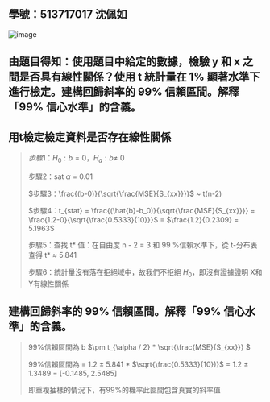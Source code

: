 ## 學號：513717017 沈佩如

![image](https://github.com/user-attachments/assets/3c01679a-1e86-42d7-ac7f-31b1545fcc90)

## 由題目得知：使用題目中給定的數據，檢驗 y 和 x 之間是否具有線性關係？使用 t 統計量在 1% 顯著水準下進行檢定。建構回歸斜率的 99% 信賴區間。解釋「99% 信心水準」的含義。


## 用t檢定檢定資料是否存在線性關係
>
>$步驟1：H_0 : b = 0，H_a : b \ne$ 0
>
>步驟2：sat $\alpha$ = 0.01
>
>$步驟3：\frac{(b-0)}{\sqrt{\frac{MSE}{S_{xx}}}}$  ~ t(n-2)
>
>$步驟4：t_{stat} = \frac{(\hat{b}-b_0)}{\sqrt{\frac{MSE}{S_{xx}}}} = \frac{1.2-0}{\sqrt{\frac{0.5333}{10}}}$ = $\frac{1.2}{0.2309} = 5.1963$
>
>步驟5：查找 t* 值：在自由度 n - 2 = 3 和 99 %信賴水準下，從 t-分布表查得 t* $\approx$ 5.841
>
>步驟6：統計量沒有落在拒絕域中，故我們不拒絕 $H_0$，即沒有證據證明 X和 Y有線性關係

## 建構回歸斜率的 99% 信賴區間。解釋「99% 信心水準」的含義。
>
>99%信賴區間為 b $\pm t_{\alpha / 2} * \sqrt{\frac{MSE}{S_{xx}}} $ 
>
>99%信賴區間為 = 1.2 $\pm$ 5.841 * $\sqrt{\frac{0.5333}{10})}$ = 1.2 $\pm$ 1.3489 = [-0.1485, 2.5485]
>
>即重複抽樣的情況下，有99%的機率此區間包含真實的斜率值
